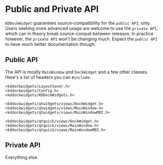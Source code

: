 # Public and Private API

`KDDockWidget` guarantees source-compatibility for the `public API`, only.<br>
Users seeking more advanced usage are welcome to use the `private API`, which can in theory break source-compat between releases.
In practice however, the `private API` won't be changing much. Expect the `public API` to have much better documentation though.

## Public API

The API is mostly `MainWindow` and `DockWidget` and a few other classes. Here's a list of headers you can
`#include`:
```
<kddockwidgets/LayoutSaver.h>
<kddockwidgets/Config.h>
<kddockwidgets/KDDockWidgets.h>

<kddockwidgets/qtwidgets/views/DockWidget.h>
<kddockwidgets/qtwidgets/views/MainWindow.h>
<kddockwidgets/qtwidgets/views/MainWindowMDI.h>

<kddockwidgets/qtquick/views/DockWidget.h>
<kddockwidgets/qtquick/views/MainWindow.h>
<kddockwidgets/qtquick/views/MainWindowMDI.h>
```

## Private API

Everything else.
